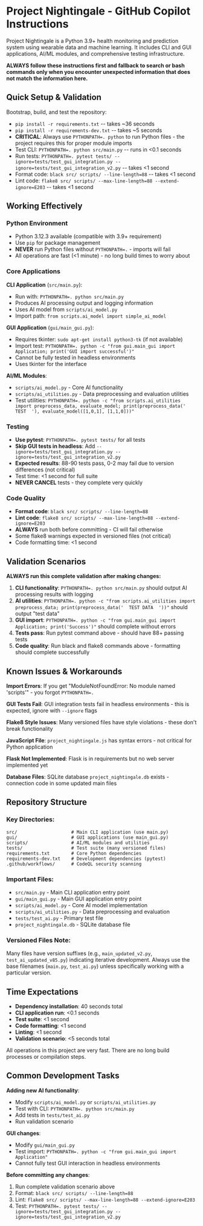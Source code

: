 # Project Nightingale - GitHub Copilot Instructions

Project Nightingale is a Python 3.9+ health monitoring and prediction system using wearable data and machine learning. It includes CLI and GUI applications, AI/ML modules, and comprehensive testing infrastructure.

**ALWAYS follow these instructions first and fallback to search or bash commands only when you encounter unexpected information that does not match the information here.**

## Quick Setup & Validation

Bootstrap, build, and test the repository:
- `pip install -r requirements.txt` -- takes ~36 seconds
- `pip install -r requirements-dev.txt` -- takes ~5 seconds  
- **CRITICAL**: Always use `PYTHONPATH=. python` to run Python files - the project requires this for proper module imports
- Test CLI: `PYTHONPATH=. python src/main.py` -- runs in <0.1 seconds
- Run tests: `PYTHONPATH=. pytest tests/ --ignore=tests/test_gui_integration.py --ignore=tests/test_gui_integration_v2.py` -- takes <1 second
- Format code: `black src/ scripts/ --line-length=88` -- takes <1 second
- Lint code: `flake8 src/ scripts/ --max-line-length=88 --extend-ignore=E203` -- takes <1 second

## Working Effectively

### Python Environment
- Python 3.12.3 available (compatible with 3.9+ requirement)
- Use `pip` for package management
- **NEVER** run Python files without `PYTHONPATH=.` - imports will fail
- All operations are fast (<1 minute) - no long build times to worry about

### Core Applications
**CLI Application** (`src/main.py`):
- Run with: `PYTHONPATH=. python src/main.py`
- Produces AI processing output and logging information
- Uses AI model from `scripts/ai_model.py`
- Import path: `from scripts.ai_model import simple_ai_model`

**GUI Application** (`gui/main_gui.py`):  
- Requires tkinter: `sudo apt-get install python3-tk` (if not available)
- Import test: `PYTHONPATH=. python -c "from gui.main_gui import Application; print('GUI import successful')"`
- Cannot be fully tested in headless environments
- Uses tkinter for the interface

**AI/ML Modules**:
- `scripts/ai_model.py` - Core AI functionality
- `scripts/ai_utilities.py` - Data preprocessing and evaluation utilities
- Test utilities: `PYTHONPATH=. python -c "from scripts.ai_utilities import preprocess_data, evaluate_model; print(preprocess_data('  TEST  '), evaluate_model([1,0,1], [1,1,0]))"`

### Testing
- **Use pytest**: `PYTHONPATH=. pytest tests/` for all tests
- **Skip GUI tests in headless**: Add `--ignore=tests/test_gui_integration.py --ignore=tests/test_gui_integration_v2.py`
- **Expected results**: 88-90 tests pass, 0-2 may fail due to version differences (not critical)
- Test time: <1 second for full suite
- **NEVER CANCEL** tests - they complete very quickly

### Code Quality  
- **Format code**: `black src/ scripts/ --line-length=88`
- **Lint code**: `flake8 src/ scripts/ --max-line-length=88 --extend-ignore=E203`
- **ALWAYS** run both before committing - CI will fail otherwise
- Some flake8 warnings expected in versioned files (not critical)
- Code formatting time: <1 second

## Validation Scenarios

**ALWAYS run this complete validation after making changes:**
1. **CLI functionality**: `PYTHONPATH=. python src/main.py` should output AI processing results with logging
2. **AI utilities**: `PYTHONPATH=. python -c "from scripts.ai_utilities import preprocess_data; print(preprocess_data('  TEST DATA  '))"` should output "test data"
3. **GUI import**: `PYTHONPATH=. python -c "from gui.main_gui import Application; print('Success')"` should complete without errors
4. **Tests pass**: Run pytest command above - should have 88+ passing tests
5. **Code quality**: Run black and flake8 commands above - formatting should complete successfully

## Known Issues & Workarounds

**Import Errors**: If you get "ModuleNotFoundError: No module named 'scripts'" - you forgot `PYTHONPATH=.`

**GUI Tests Fail**: GUI integration tests fail in headless environments - this is expected, ignore with `--ignore` flags

**Flake8 Style Issues**: Many versioned files have style violations - these don't break functionality

**JavaScript File**: `project_nightingale.js` has syntax errors - not critical for Python application

**Flask Not Implemented**: Flask is in requirements but no web server implemented yet

**Database Files**: SQLite database `project_nightingale.db` exists - connection code in some updated main files

## Repository Structure

### Key Directories:
```
src/                    # Main CLI application (use main.py)
gui/                    # GUI applications (use main_gui.py)  
scripts/                # AI/ML modules and utilities
tests/                  # Test suite (many versioned files)
requirements.txt        # Core Python dependencies
requirements-dev.txt    # Development dependencies (pytest)
.github/workflows/      # CodeQL security scanning
```

### Important Files:
- `src/main.py` - Main CLI application entry point
- `gui/main_gui.py` - Main GUI application entry point
- `scripts/ai_model.py` - Core AI model implementation
- `scripts/ai_utilities.py` - Data preprocessing and evaluation
- `tests/test_ai.py` - Primary test file
- `project_nightingale.db` - SQLite database file

### Versioned Files Note:
Many files have version suffixes (e.g., `main_updated_v2.py`, `test_ai_updated_v85.py`) indicating iterative development. Always use the base filenames (`main.py`, `test_ai.py`) unless specifically working with a particular version.

## Time Expectations

- **Dependency installation**: 40 seconds total
- **CLI application run**: <0.1 seconds  
- **Test suite**: <1 second
- **Code formatting**: <1 second
- **Linting**: <1 second
- **Validation scenario**: <5 seconds total

All operations in this project are very fast. There are no long build processes or compilation steps.

## Common Development Tasks

**Adding new AI functionality**: 
- Modify `scripts/ai_model.py` or `scripts/ai_utilities.py`
- Test with CLI: `PYTHONPATH=. python src/main.py`
- Add tests in `tests/test_ai.py`
- Run validation scenario

**GUI changes**:
- Modify `gui/main_gui.py`
- Test import: `PYTHONPATH=. python -c "from gui.main_gui import Application"`
- Cannot fully test GUI interaction in headless environments

**Before committing any changes**:
1. Run complete validation scenario above
2. Format: `black src/ scripts/ --line-length=88`
3. Lint: `flake8 src/ scripts/ --max-line-length=88 --extend-ignore=E203`
4. Test: `PYTHONPATH=. pytest tests/ --ignore=tests/test_gui_integration.py --ignore=tests/test_gui_integration_v2.py`